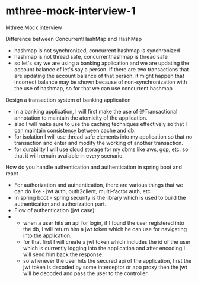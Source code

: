 # mthree-mock-interview-1
Mthree Mock interview

Difference between ConcurrentHashMap and HashMap
- hashmap is not synchronized, concurrent hashmap is synchronized
- hashmap is not thread safe, concurrenthashmap is thread safe
- so let's say we are using a banking application and we are updating the account balance of let's say a person. If there are two transactions that are updating the account balance of that person, it might happen that incorrect balance may be shown because of non-synchronization with the use of hashmap, so for that we can use concurrent hashmap

Design a transaction system of banking application
- in a banking application, I will first make the use of @Transactional annotation to maintain the atomicity of the application.
- also I will make sure to use the caching techniques effectively so that I can maintain consistency between cache and db.
- for isolation I will use thread safe elements into my application so that no transaction and enter and modify the working of another transaction.
- for durability I will use cloud storage for my dbms like aws, gcp, etc. so that it will remain available in every scenario.

How do you handle authentication and authentication in spring boot and react
- For authorization and authentication, there are various things that we can do like - jwt auth, outh2client, multi-factor auth, etc
- In spring boot - spring security is the library which is used to build the authentication and authorization part.
- Flow of authentication (jwt case):
-   - when a user hits an api for login, if I found the user registered into the db, I will return him a jwt token which he can use for navigating into the application.
    - for that first I will create a jwt token which includes the id of the user which is currently logging into the application and after encoding I will send him back the response.
    - so whenever the user hits the secured api of the application, first the jwt token is decoded by some interceptor or apo proxy then the jwt will be decoded and pass the user to the controller.
